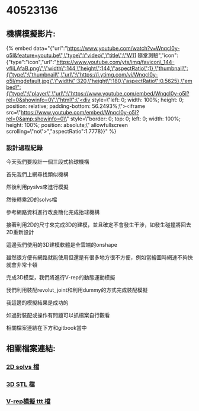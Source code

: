 # 40523136

## 機構模擬影片:

{% embed data="{\"url\":\"https://www.youtube.com/watch?v=WnqcI0y-o5I&feature=youtu.be\",\"type\":\"video\",\"title\":\"W11 隨堂測驗\",\"icon\":{\"type\":\"icon\",\"url\":\"https://www.youtube.com/yts/img/favicon\_144-vfliLAfaB.png\",\"width\":144,\"height\":144,\"aspectRatio\":1},\"thumbnail\":{\"type\":\"thumbnail\",\"url\":\"https://i.ytimg.com/vi/WnqcI0y-o5I/mqdefault.jpg\",\"width\":320,\"height\":180,\"aspectRatio\":0.5625},\"embed\":{\"type\":\"player\",\"url\":\"https://www.youtube.com/embed/WnqcI0y-o5I?rel=0&showinfo=0\",\"html\":\"<div style=\\"left: 0; width: 100%; height: 0; position: relative; padding-bottom: 56.2493%;\\"><iframe src=\\"https://www.youtube.com/embed/WnqcI0y-o5I?rel=0&amp;showinfo=0\\" style=\\"border: 0; top: 0; left: 0; width: 100%; height: 100%; position: absolute;\\" allowfullscreen scrolling=\\"no\\"></iframe></div>\",\"aspectRatio\":1.7778}}" %}

### 設計過程紀錄

今天我們要設計一個三段式抬球機構

首先我們上網尋找類似機構

然後利用pyslvs來進行模擬

然後轉乘2D的solvs檔

參考網路資料進行改良簡化完成抬球機構

接著利用2D的尺寸來完成3D的建模，並且確定不會發生干涉，如發生碰撞將回去2D重新設計

這邊我們使用的3D建模軟體是全雲端的onshape

雖然很方便有網路就能使用但還是有很多地方很不方便，例如當繪圖時網速不夠快就會非常卡頓

完成3D模型，我們將進行V-rep的動態運動模擬

我們利用裝配revolut\_joint和利用dummy的方式完成裝配模擬

我這邊的模擬結果是成功的

如過對裝配或操作有問題可以抓檔案自行觀看

相關檔案連結在下方和gitbook當中

## 相關檔案連結:

### [2D solvs 檔](https://github.com/s40523136/cd2018/blob/master/W11/40523136_triple_lifter/triple_lifter.slvs)

### [3D STL 檔](https://github.com/s40523136/cd2018/blob/master/W11/40523136_triple_lifter/triple_lifter_3D.stl)

### [V-rep模擬 ttt 檔](https://github.com/s40523136/cd2018/blob/master/W11/40523136_triple_lifter/triple_lifter_V-rep.ttt)

